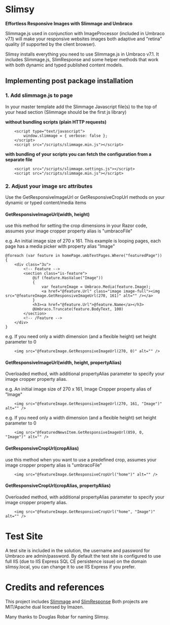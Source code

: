 Slimsy
============
**Effortless Responsive Images with Slimmage and Umbraco**

Slimmage.js used in conjunction with ImageProcessor (included in Umbraco v7.1) will make your responsive websites images both adaptive and "retina" quality (if supported by the client browser).

Slimsy installs everything you need to use Slimmage.js in Umbraco v7.1. It includes Slimmage.js, SlimResponse and some helper methods that work with both dynamic and typed published content models.


## Implementing post package installation

### 1. Add slimmage.js  to page

In your master template add the Slimmage Javascript file(s) to the top of your head section (Slimmage should be the first js library)

**without bundling scripts (plain HTTP requests)**

```
	<script type="text/javascript">
		window.slimmage = { verbose: false };
	</script>
	<script src="/scripts/slimmage.min.js"></script>
```

**with bundling of your scripts you can fetch the configuration from a separate file**

    	<script src="/scripts/slimmage.settings.js"></script>
    	<script src="/scripts/slimmage.min.js"></script>

### 2. Adjust your image src attributes

Use the GetResponsiveImageUrl or GetResponsiveCropUrl methods on your dynamic or typed content/media items

#### GetResponsiveImageUrl(width, height)
use this method for setting the crop dimensions in your Razor code, assumes your image cropper property alias is "umbracoFile"

e.g. An initial image size of 270 x 161. This example is looping pages, each page has a media picker with property alias "Image"

    @foreach (var feature in homePage.umbTextPages.Where("featuredPage"))
    {
        <div class="3u">
            <!-- Feature -->
            <section class="is-feature">
                @if (feature.HasValue("Image"))
                {
                    var featureImage = Umbraco.Media(feature.Image);
                    <a href="@feature.Url" class="image image-full"><img src="@featureImage.GetResponsiveImageUrl(270, 161)" alt="" /></a>
                }
                <h3><a href="@feature.Url">@feature.Name</a></h3>
                @Umbraco.Truncate(feature.BodyText, 100)
            </section>
            <!-- /Feature -->
        </div>
    }

e.g. If you need only a width dimension (and a flexible height) set height parameter to 0

		<img src="@featureImage.GetResponsiveImageUrl(270, 0)" alt="" />

#### GetResponsiveImageUrl(width, height, propertyAlias)
Overloaded method, with additional propertyAlias parameter to specify your image cropper property alias.


e.g. An initial image size of 270 x 161, Image Cropper property alias of "Image"

		<img src="@featureImage.GetResponsiveImageUrl(270, 161, "Image")" alt="" />

e.g. If you need only a width dimension (and a flexible height) set height parameter to 0

		<img src="@featuredNewsItem.GetResponsiveImageUrl(859, 0, "Image")" alt="" />

#### GetResponsiveCropUrl(cropAlias)
use this method when you want to use a predefined crop, assumes your image cropper property alias is "umbracoFile"

		<img src="@featureImage.GetResponsiveCropUrl("home")" alt="" />

#### GetResponsiveCropUrl(cropAlias, propertyAlias)
Overloaded method, with additional propertyAlias parameter to specify your image cropper property alias.

		<img src="@featureImage.GetResponsiveCropUrl("home", "Image")" alt="" />

# Test Site

A test site is included in the solution, the username and password for Umbraco are admin/password.
By default the test site is configured to use full IIS (due to IIS Express SQL CE persistence issue) on the domain slimsy.local, you can change it to use IIS Express if you prefer.

# Credits and references

This project includes [Slimmage](https://github.com/imazen/slimmage) and [SlimResponse](https://github.com/imazen/slimresponse) Both projects are MIT/Apache dual licensed by Imazen.

Many thanks to Douglas Robar for naming Slimsy.